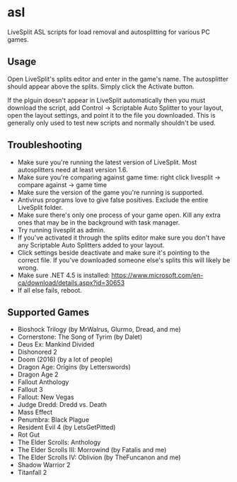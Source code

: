 # asl

LiveSplit ASL scripts for load removal and autosplitting for various PC games.

## Usage

Open LiveSplit's splits editor and enter in the game's name. The autosplitter should appear above the splits. Simply click the Activate button.

If the plguin doesn't appear in LiveSplit automatically then you must download the script, add Control -> Scriptable Auto Splitter to your layout, open the layout settings, and point it to the file you downloaded. This is generally only used to test new scripts and normally shouldn't be used.

## Troubleshooting

- Make sure you're running the latest version of LiveSplit. Most autosplitters need at least version 1.6.
- Make sure you're comparing against game time: right click livesplit -> compare against -> game time
- Make sure the version of the game you're running is supported.
- Antivirus programs love to give false positives. Exclude the entire LiveSplit folder.
- Make sure there's only one process of your game open. Kill any extra ones that may be in the background with task manager.
- Try running livesplit as admin.
- If you've activated it through the splits editor make sure you don't have any Scriptable Auto Splitters added to your layout.
- Click settings beside deactivate and make sure it's pointing to the correct file. If you've downloaded someone else's splits this will likely be wrong.
- Make sure .NET 4.5 is installed: https://www.microsoft.com/en-ca/download/details.aspx?id=30653
- If all else fails, reboot.

## Supported Games

- Bioshock Trilogy (by MrWalrus, Glurmo, Dread, and me)
- Cornerstone: The Song of Tyrim (by Dalet)
- Deus Ex: Mankind Divided
- Dishonored 2
- Doom (2016) (by a lot of people)
- Dragon Age: Origins (by Letterswords)
- Dragon Age 2
- Fallout Anthology
- Fallout 3
- Fallout: New Vegas
- Judge Dredd: Dredd vs. Death
- Mass Effect
- Penumbra: Black Plague
- Resident Evil 4 (by LetsGetPitted)
- Rot Gut
- The Elder Scrolls: Anthology
- The Elder Scrolls III: Morrowind (by Fatalis and me)
- The Elder Scrolls IV: Oblivion (by TheFuncanon and me)
- Shadow Warrior 2
- Titanfall 2
